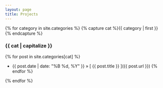 ```yaml
---
layout: page
title: Projects
---
```


{% for category in site.categories %}
{% capture cat %}{{ category | first }}{% endcapture %}

### {{ cat | capitalize }}
{% for post in site.categories[cat] %}
  * {{ post.date | date: "%B %d, %Y" }} &raquo; [ {{ post.title }} ]({{ post.url }})
{% endfor %}

{% endfor %}